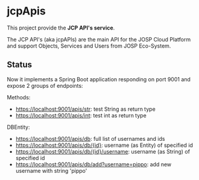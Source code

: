 # jcpApis

This project provide the **JCP API's service**.

The JCP API's (aka jcpAPIs) are the main API for the JOSP Cloud Platform and
support Objects, Services and Users from JOSP Eco-System.


## Status

Now it implements a Spring Boot application responding on port 9001 and
expose 2 groups of endpoints:

Methods:
* [https://localhost:9001/apis/str](): test String as return type
* [https://localhost:9001/apis/int](): test int as return type

DBEntity:
* [https://localhost:9001/apis/db](): full list of usernames and ids
* [https://localhost:9001/apis/db/{id}](): username (as Entity) of specified id
* [https://localhost:9001/apis/db/{id}/username](): username (as String) of specified id
* [https://localhost:9001/apis/db/add?username=pippo](): add new username with string 'pippo'
